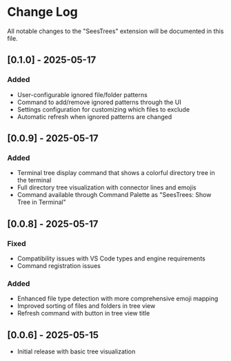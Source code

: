 # Change Log

All notable changes to the "SeesTrees" extension will be documented in this file.

## [0.1.0] - 2025-05-17

### Added
- User-configurable ignored file/folder patterns
- Command to add/remove ignored patterns through the UI
- Settings configuration for customizing which files to exclude
- Automatic refresh when ignored patterns are changed

## [0.0.9] - 2025-05-17

### Added
- Terminal tree display command that shows a colorful directory tree in the terminal
- Full directory tree visualization with connector lines and emojis
- Command available through Command Palette as "SeesTrees: Show Tree in Terminal"

## [0.0.8] - 2025-05-17

### Fixed
- Compatibility issues with VS Code types and engine requirements
- Command registration issues

### Added
- Enhanced file type detection with more comprehensive emoji mapping
- Improved sorting of files and folders in tree view
- Refresh command with button in tree view title

## [0.0.6] - 2025-05-15

- Initial release with basic tree visualization